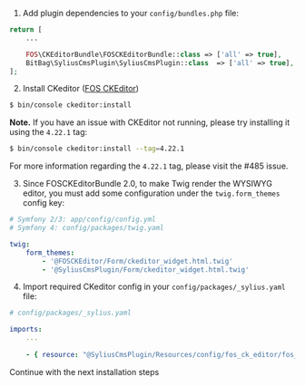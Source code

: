 1. Add plugin dependencies to your `config/bundles.php` file:

```php
return [
    ...

    FOS\CKEditorBundle\FOSCKEditorBundle::class => ['all' => true], 
    BitBag\SyliusCmsPlugin\SyliusCmsPlugin::class  => ['all' => true],
];
```

2. Install CKeditor ([FOS CKEditor](https://symfony.com/doc/master/bundles/FOSCKEditorBundle/usage/ckeditor.html))

```bash
$ bin/console ckeditor:install
```

**Note.** If you have an issue with CKEditor not running, please try installing it using the `4.22.1` tag:

```bash
$ bin/console ckeditor:install --tag=4.22.1
```

For more information regarding the `4.22.1` tag, please visit the #485 issue.

3. Since FOSCKEditorBundle 2.0, to make Twig render the WYSIWYG editor, you must add some configuration under the `twig.form_themes` config key:

```yaml
# Symfony 2/3: app/config/config.yml
# Symfony 4: config/packages/twig.yaml

twig:
    form_themes:
        - '@FOSCKEditor/Form/ckeditor_widget.html.twig'
        - '@SyliusCmsPlugin/Form/ckeditor_widget.html.twig'
```

4. Import required CKeditor config in your `config/packages/_sylius.yaml` file:
```yaml
# config/packages/_sylius.yaml

imports:
    ...
    
    - { resource: "@SyliusCmsPlugin/Resources/config/fos_ck_editor/fos_ck_editor.yml" }
```

Continue with the next installation steps
